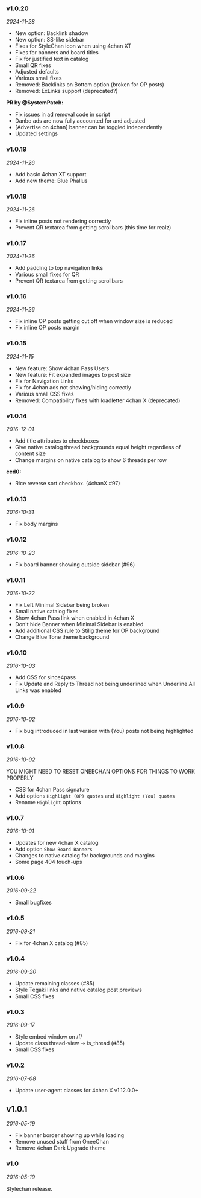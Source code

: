 ### v1.0.20
*2024-11-28*

- New option: Backlink shadow
- New option: SS-like sidebar
- Fixes for StyleChan icon when using 4chan XT
- Fixes for banners and board titles
- Fix for justified text in catalog
- Small QR fixes
- Adjusted defaults
- Various small fixes
- Removed: Backlinks on Bottom option (broken for OP posts)
- Removed: ExLinks support (deprecated?)

**PR by @SystemPatch:**

- Fix issues in ad removal code in script
- Danbo ads are now fully accounted for and adjusted
- [Advertise on 4chan] banner can be toggled independently
- Updated settings


### v1.0.19
*2024-11-26*

- Add basic 4chan XT support
- Add new theme: Blue Phallus

### v1.0.18
*2024-11-26*

- Fix inline posts not rendering correctly
- Prevent QR textarea from getting scrollbars (this time for realz)

### v1.0.17
*2024-11-26*

- Add padding to top navigation links
- Various small fixes for QR
- Prevent QR textarea from getting scrollbars


### v1.0.16
*2024-11-26*

- Fix inline OP posts getting cut off when window size is reduced
- Fix inline OP posts margin

### v1.0.15
*2024-11-15*

- New feature: Show 4chan Pass Users
- New feature: Fit expanded images to post size
- Fix for Navigation Links
- Fix for 4chan ads not showing/hiding correctly
- Various small CSS fixes
- Removed: Compatibility fixes with loadletter 4chan X (deprecated)

### v1.0.14
*2016-12-01*

- Add title attributes to checkboxes
- Give native catalog thread backgrounds equal height regardless of content size
- Change margins on native catalog to show 6 threads per row

**ccd0:**

-  Rice reverse sort checkbox. (4chanX #97)

### v1.0.13
*2016-10-31*

- Fix body margins

### v1.0.12
*2016-10-23*

- Fix board banner showing outside sidebar (#96)

### v1.0.11
*2016-10-22*

- Fix Left Minimal Sidebar being broken
- Small native catalog fixes
- Show 4chan Pass link when enabled in 4chan X
- Don't hide Banner when Minimal Sidebar is enabled
- Add additional CSS rule to Stilig theme for OP background
- Change Blue Tone theme background

### v1.0.10
*2016-10-03*

- Add CSS for since4pass
- Fix Update and Reply to Thread not being underlined when Underline All Links was enabled


### v1.0.9
*2016-10-02*

- Fix bug introduced in last version with (You) posts not being highlighted

### v1.0.8
*2016-10-02*

YOU MIGHT NEED TO RESET ONEECHAN OPTIONS FOR THINGS TO WORK PROPERLY

- CSS for 4chan Pass signature
- Add options `Highlight (OP) quotes` and `Highlight (You) quotes`
- Rename `Highlight` options

### v1.0.7
*2016-10-01*

- Updates for new 4chan X catalog
- Add option `Show Board Banners`
- Changes to native catalog for backgrounds and margins
- Some page 404 touch-ups

### v1.0.6
*2016-09-22*

- Small bugfixes

### v1.0.5
*2016-09-21*

- Fix for 4chan X catalog (#85)

### v1.0.4
*2016-09-20*

- Update remaining classes (#85)
- Style Tegaki links and native catalog post previews
- Small CSS fixes

### v1.0.3
*2016-09-17*

- Style embed window on /f/
- Update class thread-view -> is_thread (#85)
- Small CSS fixes

### v1.0.2
*2016-07-08*

- Update user-agent classes for 4chan X v1.12.0.0+

## v1.0.1
*2016-05-19*

- Fix banner border showing up while loading
- Remove unused stuff from OneeChan
- Remove 4chan Dark Upgrade theme

### v1.0
*2016-05-19*

Stylechan release.
